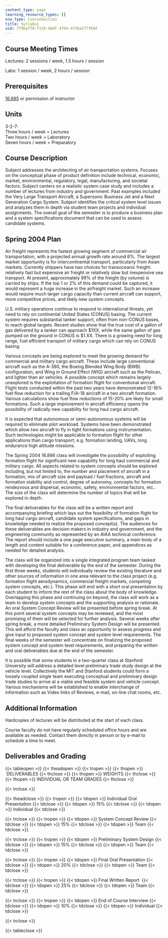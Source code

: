 ```yaml
---
content_type: page
learning_resource_types: []
ocw_type: CourseSection
title: Syllabus
uid: 7f9ba7f8-f128-46df-4f64-4f3ba277f69d
---
```


Course Meeting Times
--------------------

Lectures: 2 sessions / week, 1.5 hours / session

Labs: 1 session / week, 2 hours / session

Prerequisites
-------------

[16.885](/courses/16-885j-aircraft-systems-engineering-fall-2005) or permission of instructor

Units
-----

3-2-7:  
Three hours / week = Lectures  
Two hours / week = Laboratory  
Seven hours / week = Preparatory

Course Description
------------------

Subject addresses the architecting of air transportation systems. Focuses on the conceptual phase of product definition include technical, economic, market, environmental, regulatory, legal, manufacturing, and societal factors. Subject centers on a realistic system case study and includes a number of lectures from industry and government. Past examples included the Very Large Transport Aircraft, a Supersonic Business Jet and a Next Generation Cargo System. Subject identifies the critical system level issues and analyzes them in depth via student team projects and individual assignments. The overall goal of the semester is to produce a business plan and a system specifications document that can be used to assess candidate systems.

Spring 2004 Plan
----------------

Air freight represents the fastest growing segment of commercial air transportation, with a projected annual growth rate around 6%. The largest market opportunity is for intercontinental transport, particularly from Asian markets. Currently shippers have two choices for transoceanic freight: relatively fast but expensive air freight or relatively slow but inexpensive sea transport. At present, approximately 99% of the freight (by volume) is carried by ships. If the top 1 or 2% of this demand could be captured, it would represent a huge increase in the airfreight market. Such an increase would require much larger cargo capacity than current aircraft can support, more competitive prices, and likely new system concepts.

U.S. military operations continue to respond to international threats, yet need to rely on continental United States (CONUS) basing. The current system requires substantial tanker support, often from non-CONUS bases, to reach global targets. Recent studies show that the true cost of a gallon of gas delivered by a tanker can approach $1XX, while the same gallon of gas pumped on the ground in CONUS is $1.XX. There is a growing need for long range, fuel efficient transport of military cargo which can rely on CONUS basing.

Various concepts are being explored to meet the growing demand for commercial and military cargo aircraft. These include large conventional aircraft such as the A-380, the Boeing Blended Wing Body (BWB) configuration, and Wing in Ground Effect (WIG) aircraft such as the Pelican, and lighter than air vehicles. A possible concept which remains largely unexplored is the exploitation of formation flight for conventional aircraft. Flight tests conducted within the past two years have demonstrated 12-18% fuel flow reduction for a trailing F/A-18 aircraft in a two aircraft formation. Various calculations show fuel flow reductions of 15-20% are likely for small formations. Such a large improvement in aircraft efficiency opens the possibility of radically new capability for long haul cargo aircraft.

It is expected that autonomous or semi-autonomous systems will be required to eliminate pilot workload. Systems have been demonstrated which allow two aircraft to fly in tight formations using instrumentation. Such technologies might be applicable to formation flight for other applications than cargo transport; e.g. formation landing, UAVs, long endurance high altitude missions.

The Spring 2004 16.886 class will investigate the possibility of exploiting formation flight for significant new capability for long haul commercial and military cargo. All aspects related to system concepts should be explored including, but not limited to, the number and placement of aircraft in a formation, mix of aircraft size and payload / fuel fractions, aircraft and formation stability and control, degree of autonomy, concepts for formation rendezvous and dispersal, economic, safety, environmental factors, etc.. The size of the class will determine the number of topics that will be explored in depth.

The final deliverables for the class will be a written report and accompanying briefing which lays out the feasibility of formation flight for long haul cargo aircraft, candidate system specifications, and gaps in knowledge needed to realize the proposed concept(s). The audiences for these deliverables are decision makers in industry and government, and the engineering community as represented by an AIAA technical conference. The report should include a one page executive summary, a main body of a length and content suitable for a conference paper, and appendices as needed for detailed analysis.

The class will be organized into a single integrated program team tasked with developing the final deliverable by the end of the semester. During the first three weeks, students will individually review the existing literature and other sources of information in one area relevant to the class project (e.g. formation flight aerodynamics, commercial freight markets, competing system concepts, etc.). This phase will end with a short oral presentation by each student to inform the rest of the class about the body of knowledge. Overlapping this phase and continuing on beyond, the class will work as a team to develop system concepts and the supporting analysis or rationale. An oral System Concept Review will be presented before spring break. At this point several system concepts may be reviewed, and the most promising of them will be selected for further analysis. Several weeks after spring break, a more detailed Preliminary System Design will be presented. This will afford the faculty and class an opportunity to assess progress and give input to proposed system concept and system level requirements. The final weeks of the semester will concentrate on finalizing the proposed system concept and system level requirements, and preparing the written and oral deliverables due at the end of the semester.

It is possible that some students in a two-quarter class at Stanford University will address a detailed level preliminary trade study design at the vehicle level. Collectively the MIT and Stanford students could form a loosely coupled single team executing conceptual and preliminary design trade studies to arrive at a viable and feasible system and vehicle concept. Various mechanisms will be established to enable interchange of information such as Video links of Reviews, e-mail, on-line chat rooms, etc.

Additional Information
----------------------

Hardcopies of lectures will be distributed at the start of each class.

Course faculty do not have regularly scheduled office hours and are available as needed. Contact them directly in person or by e-mail to schedule a time to meet.

Deliverables and Grading
------------------------

{{< tableopen >}}
{{< theadopen >}}
{{< tropen >}}
{{< thopen >}}
 DELIVERABLES
{{< thclose >}}
{{< thopen >}}
WEIGHTS
{{< thclose >}}
{{< thopen >}}
INDIVIDUAL OR TEAM GRADES
{{< thclose >}}

{{< trclose >}}

{{< theadclose >}}
{{< tropen >}}
{{< tdopen >}}
Individual Oral Presentation
{{< tdclose >}}
{{< tdopen >}}
15%
{{< tdclose >}}
{{< tdopen >}}
Individual
{{< tdclose >}}

{{< trclose >}}
{{< tropen >}}
{{< tdopen >}}
System Concept Review
{{< tdclose >}}
{{< tdopen >}}
15%
{{< tdclose >}}
{{< tdopen >}}
Team
{{< tdclose >}}

{{< trclose >}}
{{< tropen >}}
{{< tdopen >}}
Preliminary System Design
{{< tdclose >}}
{{< tdopen >}}
15%
{{< tdclose >}}
{{< tdopen >}}
Team
{{< tdclose >}}

{{< trclose >}}
{{< tropen >}}
{{< tdopen >}}
Final Oral Presentation
{{< tdclose >}}
{{< tdopen >}}
20%
{{< tdclose >}}
{{< tdopen >}}
Team
{{< tdclose >}}

{{< trclose >}}
{{< tropen >}}
{{< tdopen >}}
Final Written Report 
{{< tdclose >}}
{{< tdopen >}}
25%
{{< tdclose >}}
{{< tdopen >}}
Team
{{< tdclose >}}

{{< trclose >}}
{{< tropen >}}
{{< tdopen >}}
End of Course Interview
{{< tdclose >}}
{{< tdopen >}}
10%
{{< tdclose >}}
{{< tdopen >}}
Individual
{{< tdclose >}}

{{< trclose >}}

{{< tableclose >}}